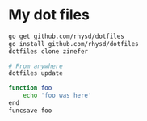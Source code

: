 # My dot files

```sh
go get github.com/rhysd/dotfiles
go install github.com/rhysd/dotfiles
dotfiles clone zinefer
```

```sh
# From anywhere
dotfiles update
```

```sh
function foo
    echo 'foo was here'
end
funcsave foo
```